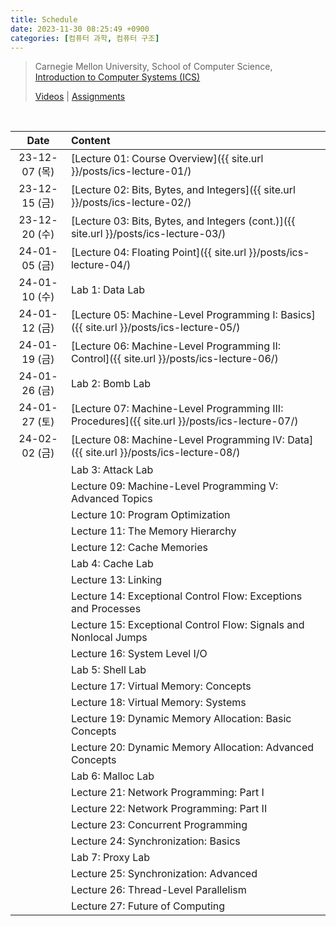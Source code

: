 ```yaml
---
title: Schedule
date: 2023-11-30 08:25:49 +0900
categories: [컴퓨터 과학, 컴퓨터 구조]
---
```


> Carnegie Mellon University, School of Computer Science,  
> [Introduction to Computer Systems (ICS)](https://www.cs.cmu.edu/afs/cs/academic/class/15213-s18/www/index.html)
>
> [Videos](https://scs.hosted.panopto.com/Panopto/Pages/Sessions/List.aspx#folderID=%22b96d90ae-9871-4fae-91e2-b1627b43e25e%22) \| [Assignments](https://csapp.cs.cmu.edu/3e/labs.html)

<br>

|     Date      | Content                                                                                       |
| :-----------: | :-------------------------------------------------------------------------------------------- |
| 23-12-07 (목) | [Lecture 01: Course Overview]({{ site.url }}/posts/ics-lecture-01/)                           |
| 23-12-15 (금) | [Lecture 02: Bits, Bytes, and Integers]({{ site.url }}/posts/ics-lecture-02/)                 |
| 23-12-20 (수) | [Lecture 03: Bits, Bytes, and Integers (cont.)]({{ site.url }}/posts/ics-lecture-03/)         |
| 24-01-05 (금) | [Lecture 04: Floating Point]({{ site.url }}/posts/ics-lecture-04/)                            |
| 24-01-10 (수) | Lab 1: Data Lab                                                                               |
| 24-01-12 (금) | [Lecture 05: Machine-Level Programming I: Basics]({{ site.url }}/posts/ics-lecture-05/)       |
| 24-01-19 (금) | [Lecture 06: Machine-Level Programming II: Control]({{ site.url }}/posts/ics-lecture-06/)     |
| 24-01-26 (금) | Lab 2: Bomb Lab                                                                               |
| 24-01-27 (토) | [Lecture 07: Machine-Level Programming III: Procedures]({{ site.url }}/posts/ics-lecture-07/) |
| 24-02-02 (금) | [Lecture 08: Machine-Level Programming IV: Data]({{ site.url }}/posts/ics-lecture-08/)        |
|               | Lab 3: Attack Lab                                                                             |
|               | Lecture 09: Machine-Level Programming V: Advanced Topics                                      |
|               | Lecture 10: Program Optimization                                                              |
|               | Lecture 11: The Memory Hierarchy                                                              |
|               | Lecture 12: Cache Memories                                                                    |
|               | Lab 4: Cache Lab                                                                              |
|               | Lecture 13: Linking                                                                           |
|               | Lecture 14: Exceptional Control Flow: Exceptions and Processes                                |
|               | Lecture 15: Exceptional Control Flow: Signals and Nonlocal Jumps                              |
|               | Lecture 16: System Level I/O                                                                  |
|               | Lab 5: Shell Lab                                                                              |
|               | Lecture 17: Virtual Memory: Concepts                                                          |
|               | Lecture 18: Virtual Memory: Systems                                                           |
|               | Lecture 19: Dynamic Memory Allocation: Basic Concepts                                         |
|               | Lecture 20: Dynamic Memory Allocation: Advanced Concepts                                      |
|               | Lab 6: Malloc Lab                                                                             |
|               | Lecture 21: Network Programming: Part I                                                       |
|               | Lecture 22: Network Programming: Part II                                                      |
|               | Lecture 23: Concurrent Programming                                                            |
|               | Lecture 24: Synchronization: Basics                                                           |
|               | Lab 7: Proxy Lab                                                                              |
|               | Lecture 25: Synchronization: Advanced                                                         |
|               | Lecture 26: Thread-Level Parallelism                                                          |
|               | Lecture 27: Future of Computing                                                               |
